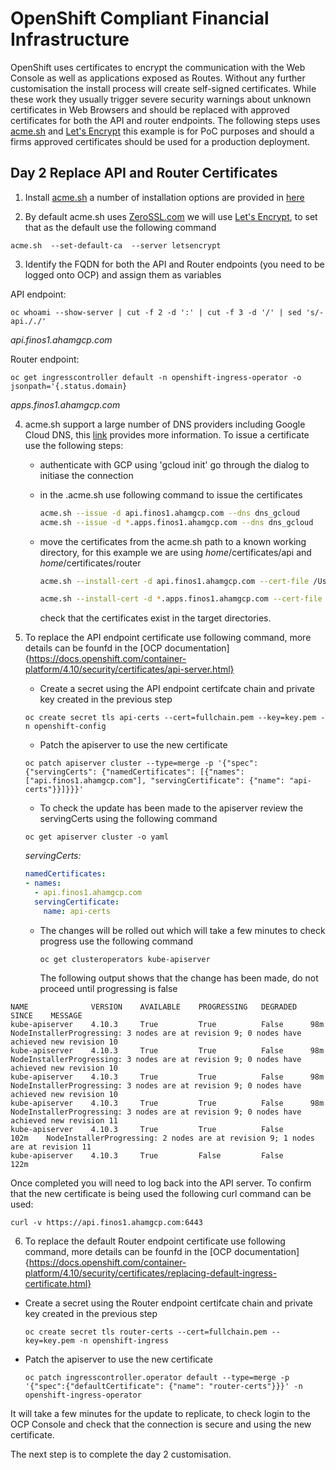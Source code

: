 # OpenShift Compliant Financial Infrastructure

OpenShift uses certificates to encrypt the communication with the Web Console as well as applications exposed as Routes. Without any further customisation the install process will create self-signed certificates. While these work they usually trigger severe security warnings about unknown certificates in Web Browsers and should be replaced with approved certificates for both the API and router endpoints. The following steps uses [acme.sh](https://github.com/acmesh-official/acme.sh) and [Let's Encrypt](https://letsencrypt.org/) this example is for PoC purposes and should a firms approved certificates should be used for a production deployment. 

## Day 2 Replace API and Router Certificates

1. Install [acme.sh](https://github.com/acmesh-official/acme.sh) a number of installation options are provided in [here](https://github.com/acmesh-official/acme.sh#1-how-to-install)

2. By default acme.sh uses [ZeroSSL.com](https://github.com/acmesh-official/acme.sh/wiki/ZeroSSL.com-CA) we will use [Let's Encrypt](https://letsencrypt.org/), to set that as the default use the following command

`acme.sh  --set-default-ca  --server letsencrypt`

3. Identify the FQDN for both the API and Router endpoints (you need to be logged onto OCP) and assign them as variables

API endpoint:

`oc whoami --show-server | cut -f 2 -d ':' | cut -f 3 -d '/' | sed 's/-api././'`

*api.finos1.ahamgcp.com*

Router endpoint:

`oc get ingresscontroller default -n openshift-ingress-operator -o jsonpath='{.status.domain}`

*apps.finos1.ahamgcp.com*


4. acme.sh support a large number of DNS providers including Google Cloud DNS, this [link](https://github.com/acmesh-official/acme.sh/wiki/dnsapi#49-use-google-cloud-dns-api-to-automatically-issue-cert) provides more information. To issue a certificate use the following steps:

    - authenticate with GCP using 'gcloud init' go through the dialog to initiase the connection 
    - in the .acme.sh use following command to issue the certificates
      
      ```bash
      acme.sh --issue -d api.finos1.ahamgcp.com --dns dns_gcloud
      acme.sh --issue -d *.apps.finos1.ahamgcp.com --dns dns_gcloud
      ```

    - move the certificates from the acme.sh path to a known working directory, for this example we are using *home*/certificates/api and *home*/certificates/router

      ```bash
      acme.sh --install-cert -d api.finos1.ahamgcp.com --cert-file /Users/*home*/certificates/api/cert.pem --key-file /Users/*home*/certificates/api/key.pem --fullchain-file /Users/*home*/certificates/api/fullchain.pem --ca-file /Users/*home*/certificates/api/ca.cer

      acme.sh --install-cert -d *.apps.finos1.ahamgcp.com --cert-file /Users/*home*/certificates/router/cert.pem --key-file /Users/*home*/certificates/router/key.pem --fullchain-file /Users/*home*/certificates/router/fullchain.pem --ca-file /Users/*home*/certificates/router/ca.cer
      ```

      check that the certificates exist in the target directories.

5. To replace the API endpoint certificate use following command, more details can be founfd in the [OCP documentation]{https://docs.openshift.com/container-platform/4.10/security/certificates/api-server.html}

    - Create a secret using the API endpoint certifcate chain and private key created in the previous step

    `oc create secret tls api-certs --cert=fullchain.pem --key=key.pem -n openshift-config`

    - Patch the apiserver to use the new certificate
    
    ```oc patch apiserver cluster --type=merge -p '{"spec":{"servingCerts": {"namedCertificates": [{"names": ["api.finos1.ahamgcp.com"], "servingCertificate": {"name": "api-certs"}}]}}}'```

    - To check the update has been made to the apiserver review the servingCerts using the following command

    `oc get apiserver cluster -o yaml`
    
    *servingCerts:*
    ```yaml
    namedCertificates:
    - names:
      - api.finos1.ahamgcp.com
      servingCertificate:
        name: api-certs
     ```

    - The changes will be rolled out which will take a few minutes to check progress use the following command

      `oc get clusteroperators kube-apiserver`

      The following output shows that the change has been made, do not proceed until progressing is false


```console
NAME              VERSION    AVAILABLE    PROGRESSING   DEGRADED   SINCE    MESSAGE 
kube-apiserver    4.10.3     True         True          False      98m     NodeInstallerProgressing: 3 nodes are at revision 9; 0 nodes have achieved new revision 10 
kube-apiserver    4.10.3     True         True          False      98m     NodeInstallerProgressing: 3 nodes are at revision 9; 0 nodes have achieved new revision 10 
kube-apiserver    4.10.3     True         True          False      98m     NodeInstallerProgressing: 3 nodes are at revision 9; 0 nodes have achieved new revision 10 
kube-apiserver    4.10.3     True         True          False      98m     NodeInstallerProgressing: 3 nodes are at revision 9; 0 nodes have achieved new revision 11 
kube-apiserver    4.10.3     True         True          False      102m    NodeInstallerProgressing: 2 nodes are at revision 9; 1 nodes are at revision 11 
kube-apiserver    4.10.3     True         False         False      122m 
```


Once completed you will need to log back into the API server. To confirm that the new certificate is being used the following curl command can be used:

`curl -v https://api.finos1.ahamgcp.com:6443`

6. To replace the default Router endpoint certificate use following command, more details can be founfd in the [OCP documentation]{https://docs.openshift.com/container-platform/4.10/security/certificates/replacing-default-ingress-certificate.html}

 - Create a secret using the Router endpoint certifcate chain and private key created in the previous step

    `oc create secret tls router-certs --cert=fullchain.pem --key=key.pem -n openshift-ingress`

  - Patch the apiserver to use the new certificate
    
    `oc patch ingresscontroller.operator default --type=merge -p '{"spec":{"defaultCertificate": {"name": "router-certs"}}}' -n openshift-ingress-operator`

It will take a few minutes for the update to replicate, to check login to the OCP Console and check that the connection is secure and using the new certificate. 

The next step is to complete the day 2 customisation.
